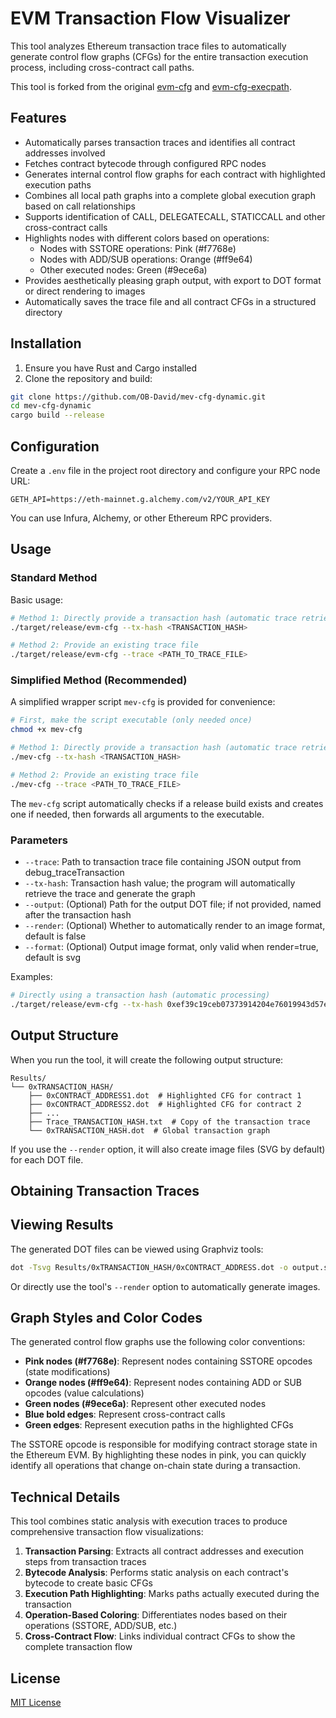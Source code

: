 # EVM Transaction Flow Visualizer

This tool analyzes Ethereum transaction trace files to automatically generate control flow graphs (CFGs) for the entire transaction execution process, including cross-contract call paths.

This tool is forked from the original [evm-cfg](https://github.com/plotchy/evm-cfg) and [evm-cfg-execpath](https://github.com/Avery76/evm-cfg-execpath).

## Features

- Automatically parses transaction traces and identifies all contract addresses involved
- Fetches contract bytecode through configured RPC nodes
- Generates internal control flow graphs for each contract with highlighted execution paths
- Combines all local path graphs into a complete global execution graph based on call relationships
- Supports identification of CALL, DELEGATECALL, STATICCALL and other cross-contract calls
- Highlights nodes with different colors based on operations:
  - Nodes with SSTORE operations: Pink (#f7768e)
  - Nodes with ADD/SUB operations: Orange (#ff9e64)
  - Other executed nodes: Green (#9ece6a)
- Provides aesthetically pleasing graph output, with export to DOT format or direct rendering to images
- Automatically saves the trace file and all contract CFGs in a structured directory

## Installation

1. Ensure you have Rust and Cargo installed
2. Clone the repository and build:

```bash
git clone https://github.com/OB-David/mev-cfg-dynamic.git
cd mev-cfg-dynamic
cargo build --release
```

## Configuration

Create a `.env` file in the project root directory and configure your RPC node URL:

```
GETH_API=https://eth-mainnet.g.alchemy.com/v2/YOUR_API_KEY
```

You can use Infura, Alchemy, or other Ethereum RPC providers.

## Usage

### Standard Method

Basic usage:

```bash
# Method 1: Directly provide a transaction hash (automatic trace retrieval)
./target/release/evm-cfg --tx-hash <TRANSACTION_HASH>

# Method 2: Provide an existing trace file
./target/release/evm-cfg --trace <PATH_TO_TRACE_FILE>

```

### Simplified Method (Recommended)

A simplified wrapper script `mev-cfg` is provided for convenience:

```bash
# First, make the script executable (only needed once)
chmod +x mev-cfg

# Method 1: Directly provide a transaction hash (automatic trace retrieval)
./mev-cfg --tx-hash <TRANSACTION_HASH>

# Method 2: Provide an existing trace file
./mev-cfg --trace <PATH_TO_TRACE_FILE>
```

The `mev-cfg` script automatically checks if a release build exists and creates one if needed, then forwards all arguments to the executable.

### Parameters

- `--trace`: Path to transaction trace file containing JSON output from debug_traceTransaction
- `--tx-hash`: Transaction hash value; the program will automatically retrieve the trace and generate the graph
- `--output`: (Optional) Path for the output DOT file; if not provided, named after the transaction hash
- `--render`: (Optional) Whether to automatically render to an image format, default is false
- `--format`: (Optional) Output image format, only valid when render=true, default is svg

Examples:

```bash
# Directly using a transaction hash (automatic processing)
./target/release/evm-cfg --tx-hash 0xef39c19ceb07373914204e76019943d57e5c4e99760ec2a337a6e9d38a315fbc
```

## Output Structure

When you run the tool, it will create the following output structure:

```
Results/
└── 0xTRANSACTION_HASH/
    ├── 0xCONTRACT_ADDRESS1.dot  # Highlighted CFG for contract 1
    ├── 0xCONTRACT_ADDRESS2.dot  # Highlighted CFG for contract 2
    ├── ...
    ├── Trace_TRANSACTION_HASH.txt  # Copy of the transaction trace
    └── 0xTRANSACTION_HASH.dot  # Global transaction graph
```

If you use the `--render` option, it will also create image files (SVG by default) for each DOT file.

## Obtaining Transaction Traces


## Viewing Results

The generated DOT files can be viewed using Graphviz tools:

```bash
dot -Tsvg Results/0xTRANSACTION_HASH/0xCONTRACT_ADDRESS.dot -o output.svg
```

Or directly use the tool's `--render` option to automatically generate images.

## Graph Styles and Color Codes

The generated control flow graphs use the following color conventions:

- **Pink nodes (#f7768e)**: Represent nodes containing SSTORE opcodes (state modifications)
- **Orange nodes (#ff9e64)**: Represent nodes containing ADD or SUB opcodes (value calculations)
- **Green nodes (#9ece6a)**: Represent other executed nodes
- **Blue bold edges**: Represent cross-contract calls
- **Green edges**: Represent execution paths in the highlighted CFGs

The SSTORE opcode is responsible for modifying contract storage state in the Ethereum EVM. By highlighting these nodes in pink, you can quickly identify all operations that change on-chain state during a transaction.

## Technical Details

This tool combines static analysis with execution traces to produce comprehensive transaction flow visualizations:

1. **Transaction Parsing**: Extracts all contract addresses and execution steps from transaction traces
2. **Bytecode Analysis**: Performs static analysis on each contract's bytecode to create basic CFGs
3. **Execution Path Highlighting**: Marks paths actually executed during the transaction
4. **Operation-Based Coloring**: Differentiates nodes based on their operations (SSTORE, ADD/SUB, etc.)
5. **Cross-Contract Flow**: Links individual contract CFGs to show the complete transaction flow


## License

[MIT License](LICENSE)
